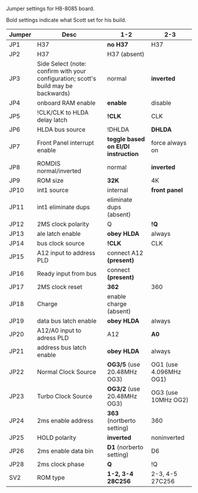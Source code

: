 Jumper settings for H8-8085 board. 

Bold settings indicate what Scott set for his build.



| Jumper | Desc                                                         | 1-2                                   | 2-3             |
| ------ | ------------------------------------------------------------ | ------------------------------------- | --------------- |
| JP1    | H37                                                          | **no H37**                            | H37             |
| JP2    | H37                                                          | H37 (absent)                          |                 |
| JP3    | Side Select (note: confirm with your configuration; scott's build may be backwards) | normal                                | **inverted**    |
| JP4    | onboard RAM enable                                           | **enable**                            | disable         |
| JP5    | !CLK/CLK to HLDA delay latch                                 | **!CLK**                              | CLK             |
| JP6    | HLDA bus source                                              | !DHLDA                                | **DHLDA**       |
| JP7    | Front Panel interrupt enable                                 | **toggle based on EI/DI instruction** | force always on |
| JP8    | ROMDIS normal/inverted                                       | normal                                | **inverted**    |
| JP9    | ROM size                                                     | **32K**                               | 4K              |
| JP10   | int1 source                                                  | internal                              | **front panel** |
| JP11   | int1 eliminate dups                                          | eliminate dups (absent)               |                 |
| JP12   | 2MS clock polarity                                           | Q                                     | **!Q**          |
| JP13   | ale latch enable                                             | **obey HLDA**                         | always          |
| JP14   | bus clock source                                             | **!CLK**                              | CLK             |
| JP15   | A12 input to address PLD                                     | connect A12 **(present)**             |                 |
| JP16   | Ready input from bus                                         | connect **(present)**                 |                 |
| JP17   | 2MS clock reset                                              | **362**                               | 360             |
| JP18   | Charge                                                       | enable charge (absent)                |                 |
| JP19   | data bus latch enable                                        | **obey HLDA**                         | always          |
| JP20   | A12/A0 input to adress PLD                                   | A12                                   | **A0**          |
| JP21   | address bus latch enable                                     | **obey HLDA**                         | always          |
| JP22   | Normal Clock Source                                          | **OG3/5** (use 20.48MHz OG3)          | OG1 (use 4.096MHz OG1)  |
| JP23   | Turbo Clock Source                                           | **OG3/2** (use 20.48MHz OG3)          | OG3 (use 10MHz OG2)     |
| JP24   | 2ms enable address                                           | **363** (nortberto setting)           | 360             |
| JP25   | HOLD polarity                                                | **inverted**                          | noninverted     |
| JP26   | 2ms enable data bin                                          | **D1** (norberto setting)             | D6              |
| JP28   | 2ms clock phase                                              | **Q**                                 | !Q              |
| SV2    | ROM type                                                     | **1-2, 3-4 28C256**                   | 2-3, 4-5 27C256 |

